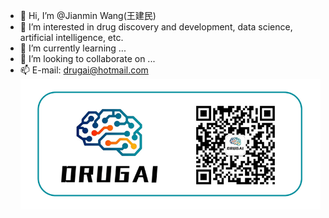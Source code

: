 - 👋 Hi, I’m @Jianmin Wang(王建民)
- 👀 I’m interested in drug discovery and development, data science, artificial intelligence, etc.
- 🌱 I’m currently learning ...
- 💞️ I’m looking to collaborate on ...
- 📫 E-mail: drugai@hotmail.com
![DrugAI](https://github.com/AspirinCode/AspirinCode/blob/main/DrugAI.png)
<!---
AspirinCode/AspirinCode is a ✨ special ✨ repository because its `README.md` (this file) appears on your GitHub profile.
You can click the Preview link to take a look at your changes.
--->

